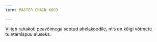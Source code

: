 ```yaml
---
term: MASTER CHAIN KOOD

---
```

Viitab rahakoti peavõimega seotud ahelakoodile, mis on kõigi võtmete tuletamispuu aluseks.